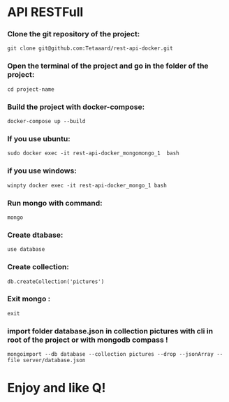 # API RESTFull

### Clone the git repository of the project:
    git clone git@github.com:Tetaaard/rest-api-docker.git
### Open the terminal of the project and go in the folder of the project:
    cd project-name

### Build the project with docker-compose:
    docker-compose up --build

### If you use ubuntu:
    sudo docker exec -it rest-api-docker_mongomongo_1  bash
### if you use windows:
    winpty docker exec -it rest-api-docker_mongo_1 bash

### Run  mongo with command:
    mongo
### Create dtabase:
    use database
### Create collection:
    db.createCollection('pictures')
### Exit mongo :
    exit

### import folder database.json in collection pictures with cli in root of the project  or with mongodb compass !
    mongoimport --db database --collection pictures --drop --jsonArray --file server/database.json


# Enjoy and like Q!

